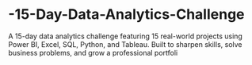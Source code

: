 # -15-Day-Data-Analytics-Challenge
A 15-day data analytics challenge featuring 15 real-world projects using Power BI, Excel, SQL, Python, and Tableau. Built to sharpen skills, solve business problems, and grow a professional portfoli
